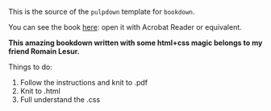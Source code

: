 This is the source of the `pulpdown` template for `bookdown`.

You can see the book [here](https://rawgit.com/RLesur/pulpdown/gh-pages/pulpdown.pdf): open it with Acrobat Reader or equivalent.



**This amazing bookdown written with some html+css magic belongs to my friend Romain Lesur.** 

Things to do:

1) Follow the instructions and knit to .pdf
2) Knit to .html
3) Full understand the .css
